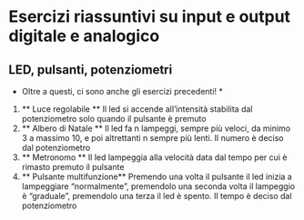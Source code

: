 # Esercizi riassuntivi su input e output digitale e analogico
## LED, pulsanti, potenziometri

* Oltre a questi, ci sono anche gli esercizi precedenti! *

1. ** Luce regolabile **
    Il led si accende all’intensità stabilita dal potenziometro solo quando il pulsante è premuto
2. ** Albero di Natale **
    Il led fa n lampeggi, sempre più veloci, da minimo 3 a massimo 10, e poi altrettanti n sempre più lenti. Il numero è deciso dal potenziometro
3. ** Metronomo ** 
    Il led lampeggia alla velocità data dal tempo per cui è rimasto premuto il pulsante
4. ** Pulsante multifunzione** 
    Premendo una volta il pulsante il led inizia a lampeggiare “normalmente”, premendolo una seconda volta il lampeggio è “graduale”, premendolo una terza il led è spento. Il tempo è deciso dal potenziometro
